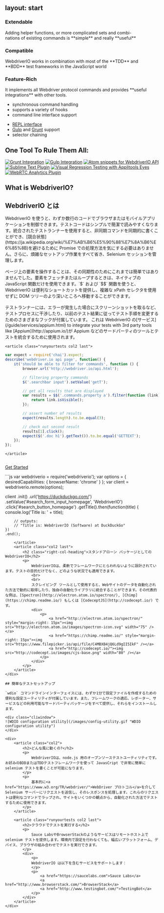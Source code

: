 layout: start
---

<aside class="teaser">
    <div class="teaserbox">
        <h3>Extendable</h3>
        <p>
            Adding helper functions, or more complicated sets and combi-<br>nations of existing
            commands is **simple** and really **useful**
        </p>
    </div>
    <div class="teaserbox">
        <h3>Compatible</h3>
        <p>
            WebdriverIO works in combination with most of the **TDD** and **BDD** test frameworks
            in the JavaScript world
        </p>
    </div>
    <div class="teaserbox">
        <h3>Feature-Rich</h3>
        <p>
            It implements all Webdriver protocol commands and provides **useful integrations** with other tools.
        </p>
    </div>
</aside>

<aside class="features">
    <ul>
        <li>synchronous command handling</li>
        <li>supports a variety of hooks</li>
        <li>command line interface support</li>
    </ul>
    <ul>
        <li><a href="https://twitter.com/webdriverio/status/806911722682544128" target="_blank">REPL interface</a></li>
        <li><a href="http://gulpjs.com/">Gulp</a> and <a href="http://gruntjs.com/">Grunt</a> support</li>
        <li>selector chaining</li>
    </ul>
</aside>

<div class="rulethemall">
    <h2 class="text-align">One Tool To Rule Them All:</h2>
    <a href="https://github.com/webdriverio/grunt-webdriver"><img src="/images/plugins/grunt.png" alt="Grunt Integration"></a>
    <a href="https://github.com/webdriverio/gulp-webdriver"><img src="/images/plugins/gulp.png" alt="Gulp Integration"></a>
    <a href="https://atom.io/packages/webdriverio-snippets"><img src="http://webdriver.io/images/plugins/atom.png" alt="Atom snippets for WebdriverIO API"></a>
    <a href="https://packagecontrol.io/packages/WebdriverIO"><img src="/images/plugins/sublime.png" alt="Sublime Text Plugin"></a>
    <a href="https://github.com/webdriverio/webdrivercss#applitools-eyes-support"><img src="/images/plugins/applitools.png" alt="Visual Regression Testing with Applitools Eyes"></a>
    <a href="https://github.com/webdriverio/webdriverrtc"><img src="/images/plugins/webrtc.png" alt="WebRTC Analytics Plugin"></a>
</div>


## What is WebdriverIO?
## WebdriverIO とは


<div style="overflow: hidden">
    <article class="col2">
        WebdriverIO を使うと、わずか数行のコードでブラウザまたはモバイルアプリケーションを制御できます。テストコードはシンプルで簡潔で読みやすくなります。統合されたテストランナーを使用すると、非同期コマンドを同期的に書くことができ、[競合状態](https://ja.wikipedia.org/wiki/%E7%AB%B6%E5%90%88%E7%8A%B6%E6%85%8B)を避けるために Promise での処理方法を気にする必要はありません。さらに、煩雑なセットアップ作業をすべて省き、Selenium セッションを管理します。
        <br>
        <br>
        ページ上の要素を操作することは、その同期性のためにこれまでは簡単ではありませんでした。要素をフェッチまたはループするときは、ネイティブの JavaScript 関数だけを使用できます。`$` および `$$` 関数を使うと、WebdriverIO は便利なショートカットを提供し、複雑な xPath セレクタを使用せずに DOM ツリーのより深いところへ移動することができます。
        <br>
        <br>
        テストランナーには、エラーが発生した場合にスクリーンショットを取るなど、テストプロセスに干渉したり、以前のテスト結果に従ってテスト手順を変更するためのさまざまなフックが付属しています。 これは WebdriverIO の[サービス](/guide/services/appium.html) to integrate your tests with 3rd party tools like [Appium](http://appium.io/)が Appium などのサードパーティのツールとテストを統合するために使用されます。
    </article>

    <article class="runyourtests col2 last">
```js
var expect = require('chai').expect;
describe('webdriver.io api page', function() {
    it('should be able to filter for commands', function () {
        browser.url('http://webdriver.io/api.html');

        // filtering property commands
        $('.searchbar input').setValue('getT');

        // get all results that are displayed
        var results = $$('.commands.property a').filter(function (link) {
            return link.isVisible();
        });

        // assert number of results
        expect(results.length).to.be.equal(3);

        // check out second result
        results[1].click();
        expect($('.doc h1').getText()).to.be.equal('GETTEXT');
    });
});
```
    </article>
</div>

<a href="/guide.html" class="button getstarted">Get Started</a>
<div class="testimonials"></div>

<div style="overflow: hidden">
    <article class="col2 standalone">
```js
var webdriverio = require('webdriverio');
var options = { desiredCapabilities: { browserName: 'chrome' } };
var client = webdriverio.remote(options);

client
    .init()
    .url('https://duckduckgo.com/')
    .setValue('#search_form_input_homepage', 'WebdriverIO')
    .click('#search_button_homepage')
    .getTitle().then(function(title) {
        console.log('Title is: ' + title);

        // outputs:
        // "Title is: WebdriverIO (Software) at DuckDuckGo"
    })
    .end();
```
    </article>
    <article class="col2 last">
        <h2 class="right-col-heading">スタンドアローン パッケージとしての WebdriverIO</h2>
        <p>
            WebdriverIOは、柔軟でフレームワークにとらわれないように設計されています。テストの目的だけでなく、どのような状況でも適用できます。
            <br>
            <br>
            スクレイピング ツールとして使用すると、Webサイトのデータを自動化された方法で動的に取得したり、独自の自動化ライブラリに統合することができます。その代表的な例は、[Spectron](http://electron.atom.io/spectron/), [Chimp](https://chimp.readme.io/) もしくは [CodeceptJS](http://codecept.io/) です。
            <div>
                <p>
                    <a href="http://electron.atom.io/spectron/" style="margin-right: 15px"><img src="http://electron.atom.io/images/spectron-icon.svg" width="75" /></a>
                    <a href="https://chimp.readme.io/" style="margin-right: 15px"><img src="https://www.filepicker.io/api/file/C4MBXB4jQ6Ld9gII5IkF" /></a>
                    <a href="http://codecept.io/"><img src="http://codecept.io/images/cjs-base.png" width="80" /></a>
                </p>
            </div>
        </p>
    </article>
</div>

## 簡単なテストセットアップ

`wdio` コマンドラインインターフェイスには、わずか1分で設定ファイルを作成するための便利な設定ユーティリティが付属しています。また、フレームワークの適応、レポーター、サービスなどの利用可能なサードパーティパッケージをすべて提供し、それらをインストールします。

<div class="cliwindow">
![WDIO configuration utility](/images/config-utility.gif "WDIO configuration utility")
</div>

<div>
    <article class="col2">
        <h2>どんな風に動くの?</h2>
        <p>
            WebdriverIOは、node.js 用のオープンソーステストユーティリティです。お好みのBDDまたはTDDテストフレームワークを使って JavasCript で非常に簡単に selenium テストを書くことが可能になります。
        </p>
        <p>
            基本的に<a href="https://www.w3.org/TR/webdriver/">WebDriver プロトコル</a>を介して Selenium サーバーにリクエストを送信し、そのレスポンスを処理します。これらのリクエストは便利なコマンドでラップされ、サイトをいくつかの観点から、自動化された方法でテストするために使用できます。
        </p>
    </article>

    <article class="runyourtests col2 last">
        <h2>クラウドでテストを実行する</h2>
        <p>
            Sauce LabsやBrowserStackのようなサービスはリモートホスト上で selenium テストを提供します。環境内で設定を行わなくても、幅広いプラットフォーム、デバイス、ブラウザの組み合わせでテストを実行できます。
        </p>
        <div>
            <p>
            WebdriverIO は以下を含むサービスをサポートします：
            </p>
            <p>
                <a href="https://saucelabs.com">Sauce Labs</a>
                <a href="http://www.browserstack.com/">BrowserStack</a>
                <a href="http://www.testingbot.com/">TestingBot</a>
            </p>
        </div>
    </article>
</div>

